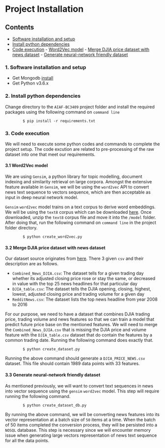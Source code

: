# Project Installation

## Contents
- [Software installation and setup](#1-software-installation-and-setup)
- [Install python dependencies](#2-install-python-dependencies)
- [Code execution](#3-code-execution)
        - [Word2Vec model](#31-word2vec-model)
        - [Merge DJIA price dataset with news dataset](#32-merge-djia-price-dataset-with-news-dataset)
        - [Generate neural-network friendly dataset](#33-generate-neural-network-friendly-dataset)


### 1. Software installation and setup
- Get Mongodb [install](https://docs.mongodb.com/manual/installation/)
- Get Python v3.6.x


### 2. Install python dependencies
Change directory to the `AIAF-BC3409` project folder and install the required packages using the following command on `command line`
```
        $ pip install -r requirements.txt
```


### 3. Code execution
We will need to execute some python codes and commands to complete the project setup. The code excution are related to pre-processing of the raw dataset into one that meet our requirements.

#### 3.1 Word2Vec model
We are using `Gensim`, a python library for topic modelling, document indexing and similarity retrieval on large corpora. Amongst the extensive feature available in `Gensim`, we will be using the `word2vec` API to convert news text sequence to vectors sequence, which are then acceptable as input in deep neural network model.

`Gensim` `word2vec` model trains on a text corpus to derive word embeddings. We will be using the `text8` corpus which can be downloaded [here](http://mattmahoney.net/dc/text8.zip). Once downloaded, unzip the `text8` corpus file and move it into the `/model` folder. After doing that, run the following command on `command line` in the project folder directory.

```
        $ python create_word2vec.py
```

#### 3.2 Merge DJIA price dataset with news dataset
Our dataset source originates from [here](https://www.kaggle.com/aaron7sun/stocknews#Combined_News_DJIA.csv). There 3 given `csv` and their description are as follows.

- `Combined_News_DJIA.csv`: The dataset tells for a given trading day whether its adjusted closing price rose or stay the same, or decreased in value with the top 25 news headlines for that particular day
- `DJIA_table.csv`: The dataset tells the DJIA opening, closing, highest, lowest, adjusted closing price and trading volume for a given day
- `RedditNews.csv`: The dataset lists the top news headline from year 2008 to 2016

For our purpose, we need to have a dataset that combines DJIA trading price, trading volume and news features so that we can train a model that predict future price base on the mentioned features. We will need to merge the `Combined_News_DJIA.csv` that is missing the DJIA price and volume feature with the `DJIA_table.csv` dataset that do contain the features by a common trading date. Running the following command does exactly that.

```
        $ python create_dataset.py
```

Running the above command should generate a `DJIA_PRICE_NEWS.csv` dataset. This file should contain 1989 data points with 33 features.

#### 3.3 Generate neural-network friendly dataset
As mentioned previously, we will want to convert text sequences in news into vector sequence using the `gensim` `word2vec` model. This step will require running the following command.

```
        $ python create_dataset_db.py
```

By running the above command, we will be converting news features into its vector representation at a batch size of `50` items at a time. When the batch of 50 items completed the conversion process, they will be persisted into a `NOSQL` database. This step is necessary since we will encounter memory issue when generating large vectors representation of news text sequence for all the data points.
